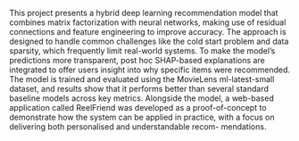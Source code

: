 This project presents a hybrid deep learning recommendation model that combines matrix factorization with neural networks, making use of residual connections and feature engineering to improve accuracy.
The approach is designed to handle common challenges like the cold start problem and data sparsity, which frequently limit real-world systems. To make the model’s predictions more transparent, post hoc SHAP-based explanations are integrated to offer users insight into why specific items were recommended. 
The model is trained and evaluated using the MovieLens ml-latest-small dataset, and results show that it performs better than several standard baseline models across key metrics. Alongside the model, a web-based application called ReelFriend was developed as a proof-of-concept to demonstrate how the system can be applied in practice, with a focus on delivering both personalised and understandable recom- mendations.

